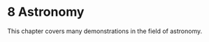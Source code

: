 # 8 Astronomy

This chapter covers many demonstrations in the field of astronomy.
```{tableofcontents}
```